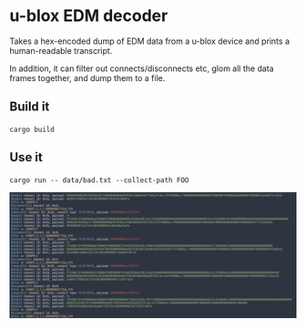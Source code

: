 # u-blox EDM decoder

Takes a hex-encoded dump of EDM data from a u-blox device and prints a human-readable
transcript.

In addition, it can filter out connects/disconnects etc, glom all the data frames together,
and dump them to a file.

## Build it

`cargo build`

## Use it

`cargo run -- data/bad.txt --collect-path FOO`

![screenshot](docs/images/screener.png)

